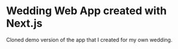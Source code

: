 # Wedding Web App created with Next.js
Cloned demo version of the app that I created for my own wedding.
